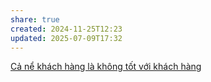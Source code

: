 ```yaml
---
share: true
created: 2024-11-25T12:23
updated: 2025-07-09T17:32
---
```

[Cả nể khách hàng là không tốt với khách hàng](./C%E1%BA%A3%20n%E1%BB%83%20kh%C3%A1ch%20h%C3%A0ng%20l%C3%A0%20kh%C3%B4ng%20t%E1%BB%91t%20v%E1%BB%9Bi%20kh%C3%A1ch%20h%C3%A0ng.md)

